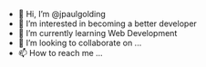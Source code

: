 - 👋 Hi, I’m @jpaulgolding
- 👀 I’m interested in becoming a better developer
- 🌱 I’m currently learning Web Development
- 💞️ I’m looking to collaborate on ...
- 📫 How to reach me ...

<!---
jpaulgolding/jpaulgolding is a ✨ special ✨ repository because its `README.md` (this file) appears on your GitHub profile.
You can click the Preview link to take a look at your changes.
--->
